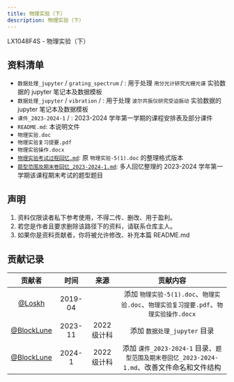 ```yaml
---
title: 物理实验（下）
description: 物理实验（下）
---
```

LX1048F4S - 物理实验（下）

## 资料清单

- `数据处理_jupyter` / `grating_spectrum` / : 用于处理 `用分光计研究光栅光谱` 实验数据的 jupyter 笔记本及数据模板
- `数据处理_jupyter` / `vibration` / : 用于处理 `波尔共振仪研究受迫振动` 实验数据的 jupyter 笔记本及数据模板
- `课件_2023-2024-1` / : 2023-2024 学年第一学期的课程安排表及部分课件
- `README.md`: 本说明文件
- `物理实验.doc`
- `物理实验复习提要.pdf`
- `物理实验操作.docx`
- [`物理实验考试过程回忆.md`](/reserve/物理实验考试过程回忆/): 原 `物理实验-5(1).doc` 的整理格式版本
- [`题型范围及期末卷回忆_2023-2024-1.md`](/reserve/物理实验题型范围及期末卷回忆_2023-2024-1/): 多人回忆整理的 2023-2024 学年第一学期该课程期末考试的题型题目

## 声明

1. 资料仅限读者私下参考使用，不得二传、删改、用于盈利。
2. 若您是作者且要求删除该路径下的资料，请联系仓库主人。
3. 如果你是资料贡献者，你将被允许修改、补充本篇 README.md

## 贡献记录

|                   贡献者                   |  时间   |    来源     |                           贡献内容                           |
| :----------------------------------------: | :-----: | :---------: | :----------------------------------------------------------: |
|     [@Loskh](https://github.com/Loskh)     | 2019-04 |             | 添加 `物理实验-5(1).doc`、`物理实验.doc`、`物理实验复习提要.pdf`、`物理实验操作.docx` |
| [@BlockLune](https://github.com/BlockLune) | 2023-11 | 2022 级计科 |                 添加 `数据处理_jupyter` 目录                 |
| [@BlockLune](https://github.com/BlockLune) | 2024-1  | 2022 级计科 | 添加 `课件_2023-2024-1` 目录、`题型范围及期末卷回忆_2023-2024-1.md`、改善文件命名和文件结构 |
